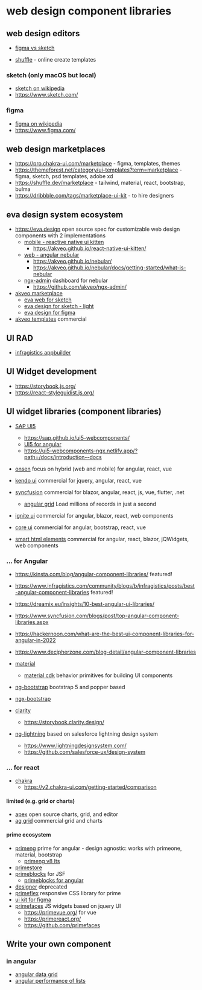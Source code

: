 # web design component libraries

## web design editors

* [figma vs sketch](https://kinsta.com/blog/figma-vs-sketch/)

* [shuffle](https://shuffle.dev/) - online create templates

### sketch (only macOS but local)

* [sketch on wikipedia](https://en.wikipedia.org/wiki/Sketch_(software))
* https://www.sketch.com/

### figma

* [figma on wikipedia](https://en.wikipedia.org/wiki/Figma)
* https://www.figma.com/

## web design marketplaces

* https://pro.chakra-ui.com/marketplace - figma, templates, themes
* https://themeforest.net/category/ui-templates?term=marketplace - figma, sketch, psd templates, adobe xd
* https://shuffle.dev/marketplace - tailwind, material, react, bootstrap, bulma
* https://dribbble.com/tags/marketplace-ui-kit - to hire designers

## eva design system ecosystem

* https://eva.design open source spec for customizable web design components with 2 implementations
  + [mobile - reactive native ui kitten](https://akveo.github.io/react-native-ui-kitten/docs/design-system/eva-design-system-intro)
    - https://akveo.github.io/react-native-ui-kitten/
  + [web - angular nebular](https://github.com/akveo/nebular)
    - https://akveo.github.io/nebular/
    - https://akveo.github.io/nebular/docs/getting-started/what-is-nebular
  + [ngx-admin](https://akveo.github.io/ngx-admin/) dashboard for nebular
    - https://github.com/akveo/ngx-admin/
* [akveo marketplace](https://akveo.gumroad.com/)
  + [eva web for sketch](https://akveo.gumroad.com/l/evaweb)
  + [eva design for sketch - light](https://akveo.gumroad.com/l/eva-sketch)
  + [eva design for figma](https://akveo.gumroad.com/l/eva-figma)
* [akveo templates](https://www.akveo.com/templates) commercial

## UI RAD

* [infragistics appbuilder](https://www.infragistics.com/products/appbuilder)

## UI Widget development

* https://storybook.js.org/
* https://react-styleguidist.js.org/

## UI widget libraries (component libraries)

* [SAP UI5](https://sapui5.hana.ondemand.com/sdk/#/topic)
  + https://sap.github.io/ui5-webcomponents/
  + [UI5 for angular](https://github.com/SAP/ui5-webcomponents-ngx)
  + https://ui5-webcomponents-ngx.netlify.app/?path=/docs/introduction--docs
* [onsen](https://onsen.io/) focus on hybrid (web and mobile) for angular, react, vue

* [kendo ui](https://www.telerik.com/kendo-ui) commercial for jquery, angular, react, vue
* [syncfusion](https://www.syncfusion.com/) commercial for blazor, angular, react, js, vue, flutter, .net
  + [angular grid](https://www.syncfusion.com/angular-components/angular-grid) Load millions of records in just a second
* [ignite ui](https://www.infragistics.com/products/ignite-ui) commercial for angular, blazor, react, web components
* [core ui](https://coreui.io/) commercial for angular, bootstrap, react, vue
* [smart html elements](https://www.htmlelements.com/) commercial for angular, react, blazor, jQWidgets, web components

### ... for Angular

* https://kinsta.com/blog/angular-component-libraries/ featured!
* https://www.infragistics.com/community/blogs/b/infragistics/posts/best-angular-component-libraries featured!
* https://dreamix.eu/insights/10-best-angular-ui-libraries/
* https://www.syncfusion.com/blogs/post/top-angular-component-libraries.aspx
* https://hackernoon.com/what-are-the-best-ui-component-libraries-for-angular-in-2022
* https://www.decipherzone.com/blog-detail/angular-component-libraries

* [material](https://material.angular.io/)
  + [material cdk](https://material.angular.io/cdk/categories) behavior primitives for building UI components
* [ng-bootstrap](https://ng-bootstrap.github.io/#/home) bootstrap 5 and popper based
* [ngx-bootstrap](https://valor-software.com/ngx-bootstrap/#/)
* [clarity](https://clarity.design/)
  + https://storybook.clarity.design/
* [ng-lightning](https://ng-lightning.github.io/ng-lightning/#/) based on salesforce lightning design system
  + https://www.lightningdesignsystem.com/
  + https://github.com/salesforce-ux/design-system

### ... for react

* [chakra](https://v2.chakra-ui.com/)
  + https://v2.chakra-ui.com/getting-started/comparison

#### limited (e.g. grid or charts)

* [apex](https://apexcharts.com/) open source charts, grid, and editor
* [ag grid](https://www.ag-grid.com/angular-data-grid/licensing/#feature-comparison) commercial grid and charts

#### prime ecosystem

* [primeng](https://primeng.org/) prime for angular - design agnostic: works with primeone, material, bootstrap
  + [primeng v8 lts](https://www.primefaces.org/primeng-v8-lts/#/setup)
* [primestore](https://www.primefaces.org/store/templates.xhtml)
* [primeblocks](https://www.primefaces.org/primeblocks-jsf/) for JSF
  + [primeblocks for angular](https://blocks.primeng.org/#/)
* [designer](https://designer.primeng.org/#/) deprecated
* [primeflex](https://primeflex.org/) responsive CSS library for prime
* [ui kit for figma](https://primeng.org/uikit)
* [primefaces](https://www.primefaces.org/primeui/) JS widgets based on jquery UI
  + https://primevue.org/ for vue
  + https://primereact.org/
  + https://github.com/primefaces

## Write your own component

### in angular

* [angular data grid](https://www.telerik.com/blogs/using-angular-material-build-data-grid)
* [angular performance of lists](https://www.thecodecampus.de/blog/optimize-the-performances-of-large-lists-in-your-angular-application/)

